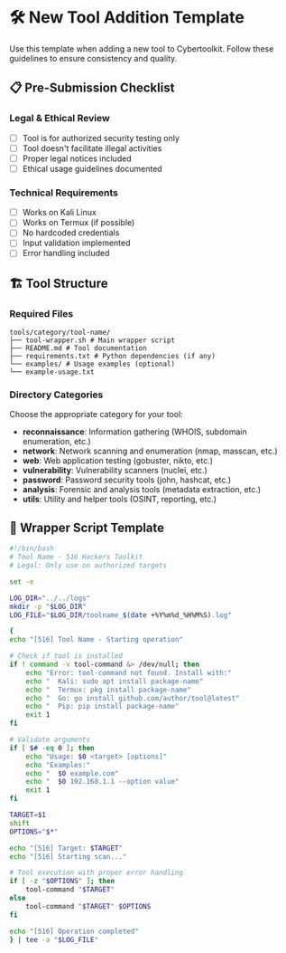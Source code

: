 # 🛠️ New Tool Addition Template

Use this template when adding a new tool to Cybertoolkit. Follow these guidelines to ensure consistency and quality.

## 📋 Pre-Submission Checklist

### Legal & Ethical Review
- [ ] Tool is for authorized security testing only
- [ ] Tool doesn't facilitate illegal activities
- [ ] Proper legal notices included
- [ ] Ethical usage guidelines documented

### Technical Requirements
- [ ] Works on Kali Linux
- [ ] Works on Termux (if possible)
- [ ] No hardcoded credentials
- [ ] Input validation implemented
- [ ] Error handling included

## 🏗️ Tool Structure

### Required Files
```
tools/category/tool-name/
├── tool-wrapper.sh # Main wrapper script
├── README.md # Tool documentation
├── requirements.txt # Python dependencies (if any)
└── examples/ # Usage examples (optional)
└── example-usage.txt
```

### Directory Categories
Choose the appropriate category for your tool:
- **reconnaissance**: Information gathering (WHOIS, subdomain enumeration, etc.)
- **network**: Network scanning and enumeration (nmap, masscan, etc.)
- **web**: Web application testing (gobuster, nikto, etc.)
- **vulnerability**: Vulnerability scanners (nuclei, etc.)
- **password**: Password security tools (john, hashcat, etc.)
- **analysis**: Forensic and analysis tools (metadata extraction, etc.)
- **utils**: Utility and helper tools (OSINT, reporting, etc.)

## 📝 Wrapper Script Template

```bash
#!/bin/bash
# Tool Name - 516 Hackers Toolkit
# Legal: Only use on authorized targets

set -e

LOG_DIR="../../logs"
mkdir -p "$LOG_DIR"
LOG_FILE="$LOG_DIR/toolname_$(date +%Y%m%d_%H%M%S).log"

{
echo "[516] Tool Name - Starting operation"

# Check if tool is installed
if ! command -v tool-command &> /dev/null; then
    echo "Error: tool-command not found. Install with:"
    echo "  Kali: sudo apt install package-name"
    echo "  Termux: pkg install package-name"
    echo "  Go: go install github.com/author/tool@latest"
    echo "  Pip: pip install package-name"
    exit 1
fi

# Validate arguments
if [ $# -eq 0 ]; then
    echo "Usage: $0 <target> [options]"
    echo "Examples:"
    echo "  $0 example.com"
    echo "  $0 192.168.1.1 --option value"
    exit 1
fi

TARGET=$1
shift
OPTIONS="$*"

echo "[516] Target: $TARGET"
echo "[516] Starting scan..."

# Tool execution with proper error handling
if [ -z "$OPTIONS" ]; then
    tool-command "$TARGET"
else
    tool-command "$TARGET" $OPTIONS
fi

echo "[516] Operation completed"
} | tee -a "$LOG_FILE"
